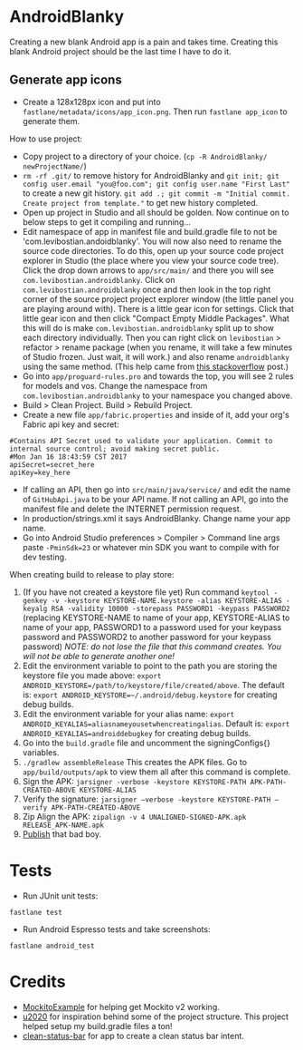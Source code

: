 # AndroidBlanky
Creating a new blank Android app is a pain and takes time. Creating this blank Android project should be the last time I have to do it.

## Generate app icons

* Create a 128x128px icon and put into `fastlane/metadata/icons/app_icon.png`. Then run `fastlane app_icon` to generate them.

How to use project:  

* Copy project to a directory of your choice. (`cp -R AndroidBlanky/ newProjectName/`)
* `rm -rf .git/` to remove history for AndroidBlanky and `git init; git config user.email "you@foo.com"; git config user.name "First Last"` to create a new git history. `git add .; git commit -m "Initial commit. Create project from template."` to get new history completed.
* Open up project in Studio and all should be golden. Now continue on to below steps to get it compiling and running...
* Edit namespace of app in manifest file and build.gradle file to not be 'com.levibostian.andoidblanky'. You will now also need to rename the source code directories. To do this, open up your source code project explorer in Studio (the place where you view your source code tree). Click the drop down arrows to `app/src/main/` and there you will see `com.levibostian.androidblanky`. Click on `com.levibostian.androidblanky` once and then look in the top right corner of the source project project explorer window (the little panel you are playing around with). There is a little gear icon for settings. Click that little gear icon and then click "Compact Empty Middle Packages". What this will do is make `com.levibostian.androidblanky` split up to show each directory individually. Then you can right click on `levibostian` > refactor > rename package (when you rename, it will take a few minutes of Studio frozen. Just wait, it will work.) and also rename `androidblanky` using the same method. (This help came from [this stackoverflow](http://stackoverflow.com/a/27677033/1486374) post.)
* Go into `app/proguard-rules.pro` and towards the top, you will see 2 rules for models and vos. Change the namespace from `com.levibostian.androidblanky` to your namespace you changed above.
* Build > Clean Project. Build > Rebuild Project.
* Create a new file `app/fabric.properties` and inside of it, add your org's Fabric api key and secret:

```
#Contains API Secret used to validate your application. Commit to internal source control; avoid making secret public.
#Mon Jan 16 18:43:59 CST 2017
apiSecret=secret_here
apiKey=key_here
```

* If calling an API, then go into `src/main/java/service/` and edit the name of `GitHubApi.java` to be your API name. If not calling an API, go into the manifest file and delete the INTERNET permission request.
* In production/strings.xml it says AndroidBlanky. Change name your app name.
* Go into Android Studio preferences > Compiler > Command line args paste `-PminSdk=23` or whatever min SDK you want to compile with for dev testing.

When creating build to release to play store:  

1. (If you have not created a keystore file yet) Run command `keytool -genkey -v -keystore KEYSTORE-NAME.keystore -alias KEYSTORE-ALIAS -keyalg RSA -validity 10000 -storepass PASSWORD1 -keypass PASSWORD2` (replacing KEYSTORE-NAME to name of your app, KEYSTORE-ALIAS to name of your app, PASSWORD1 to a password used for your keypass password and PASSWORD2 to another password for your keypass password) *NOTE: do not lose the file that this command creates. You will not be able to generate another one!*
2. Edit the environment variable to point to the path you are storing the keystore file you made above: `export ANDROID_KEYSTORE=/path/to/keystore/file/created/above`. The default is: `export ANDROID_KEYSTORE=~/.android/debug.keystore` for creating debug builds.
3. Edit the environment variable for your alias name: `export ANDROID_KEYALIAS=aliasnameyousetwhencreatingalias`. Default is: `export ANDROID_KEYALIAS=androiddebugkey` for creating debug builds.
4. Go into the `build.gradle` file and uncomment the signingConfigs{} variables. 
5. `./gradlew assembleRelease` This creates the APK files. Go to  `app/build/outputs/apk` to view them all after this command is complete. 
6. Sign the APK: `jarsigner -verbose -keystore KEYSTORE-PATH APK-PATH-CREATED-ABOVE KEYSTORE-ALIAS`
7. Verify the signature: `jarsigner –verbose -keystore KEYSTORE-PATH –verify APK-PATH-CREATED-ABOVE`
8. Zip Align the APK: `zipalign -v 4 UNALIGNED-SIGNED-APK.apk RELEASE_APK-NAME.apk` 
9. [Publish](https://play.google.com/apps/publish) that bad boy.

# Tests

* Run JUnit unit tests:

`fastlane test`

* Run Android Espresso tests and take screenshots:

`fastlane android_test`

# Credits

* [MockitoExample](https://github.com/JeroenMols/MockitoExample) for helping get Mockito v2 working.
* [u2020](https://github.com/JakeWharton/u2020) for inspiration behind some of the project structure. This project helped setup my build.gradle files a ton!
* [clean-status-bar](https://github.com/emmaguy/clean-status-bar) for app to create a clean status bar intent.